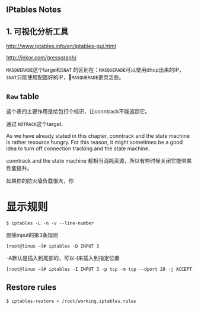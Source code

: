 IPtables Notes
-----

## 1. 可视化分析工具

http://www.iptables.info/en/iptables-gui.html

http://jekor.com/gressgraph/



`MASQUERADE`这个targe和`SNAT` 的区别在：`MASQUERADE`可以使用dhcp出来的IP， `SNAT`只能使用配置好的IP，`MASQUERADE`更灵活些。


## `Raw` table
这个表的主要作用是给包打个标识，让conntrack不能追踪它。

通过 `NOTRACK`这个target.


As we have already stated in this chapter, conntrack and the state machine is rather resource hungry. For this reason, it might sometimes be a good idea to turn off connection tracking and the state machine.

conntrack and the state machine 都相当消耗资源，所以有些时候关闭它能带来性能提升。

如果你的防火墙负载很大，你




# 显示规则

```
$ iptables -L -n -v --line-number
```

删除input的第3条规则  
```
[root@linux ~]# iptables -D INPUT 3  
```


-A默认是插入到尾部的，可以-I来插入到指定位置

```
[root@linux ~]# iptables -I INPUT 3 -p tcp -m tcp --dport 20 -j ACCEPT
```

## Restore rules

```
$ iptables-restore < /root/working.iptables.rules
```



